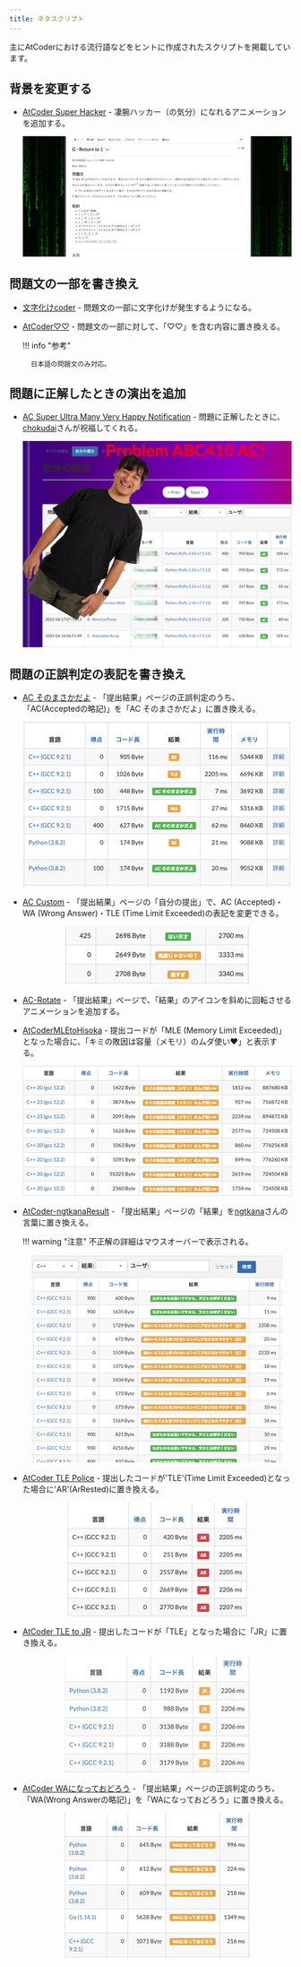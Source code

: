 ```yaml
---
title: ネタスクリプト
---
```


主にAtCoderにおける流行語などをヒントに作成されたスクリプトを掲載しています。

## 背景を変更する

- [AtCoder Super Hacker](https://twitter.com/nebocco27/status/1671870920858943491) - 凄腕ハッカー（の気分）になれるアニメーションを追加する。

    <div align="center">
      <img loading = "lazy" src="../../images/userscript/atcoder_super_hacker.png" alt="atcoder super hacker">
    </div>

## 問題文の一部を書き換え

- [文字化けcoder](https://greasyfork.org/ja/scripts/485969-%E6%96%87%E5%AD%97%E5%8C%96%E3%81%91coder) - 問題文の一部に文字化けが発生するようになる。

- [AtCoder♡♡](https://greasyfork.org/ja/scripts/512956-atcoder) - 問題文の一部に対して、「♡♡」を含む内容に置き換える。

    !!! info "参考"

        日本語の問題文のみ対応。

## 問題に正解したときの演出を追加

- [AC Super Ultra Many Very Happy Notification](https://greasyfork.org/ja/scripts/540026-ac-super-ultra-many-very-happy-notification) - 問題に正解したときに、[chokudai](https://x.com/chokudai)さんが祝福してくれる。

    <div align="center">
      <img loading="lazy" src="../../images/userscript/ac_super_ultra_many_very_happy_notification.png" alt="ac super ultra many very happy notification">
    </div>

## 問題の正誤判定の表記を書き換え

- [AC そのまさかだよ](https://greasyfork.org/ja/scripts/439526-ac-%E3%81%9D%E3%81%AE%E3%81%BE%E3%81%95%E3%81%8B%E3%81%A0%E3%82%88) - 「提出結果」ページの正誤判定のうち、「AC(Acceptedの略記)」を「AC そのまさかだよ」に置き換える。

    <div align="center">
      <img loading = "lazy" src="../../images/userscript/ac_sonomasakadayo.png" alt="ac search old languages">
    </div>

- [AC Custom](https://greasyfork.org/ja/scripts/478609-ac-custom) - 「提出結果」ページの「自分の提出」で、AC (Accepted)・WA (Wrong Answer)・TLE (Time Limit Exceeded)の表記を変更できる。

    <div align="center">
      <img loading = "lazy" src="../../images/userscript/ac_custom.png" alt="ac custom">
    </div>

- [AC-Rotate](https://greasyfork.org/ja/scripts/537633-ac-rotate) - 「提出結果」ページで、「結果」のアイコンを斜めに回転させるアニメーションを追加する。

- [AtCoderMLEtoHisoka](https://greasyfork.org/ja/scripts/478297-atcodermletohisoka) - 提出コードが「MLE (Memory Limit Exceeded)」となった場合に、「キミの敗因は容量（メモリ）のムダ使い❤︎」と表示する。

    <div align="center">
      <img loading = "lazy" src="../../images/userscript/atcoder_mle_to_hisoka.png" alt="atcoder mle to hisoka">
    </div>

- [AtCoder-ngtkanaResult](https://greasyfork.org/ja/scripts/416384-atcoder-ngtkanaresult) - 「提出結果」ページの「結果」を[ngtkana](https://atcoder.jp/users/ngtkana)さんの言葉に置き換える。

    !!! warning "注意"
        不正解の詳細はマウスオーバーで表示される。

    <div align="center">
      <img loading = "lazy" src="../../images/userscript/atcoder_ngtkanaresult.png" alt="atcoder ngtkanaresult">
    </div>

- [AtCoder TLE Police](https://greasyfork.org/ja/scripts/381104-atcoder-tle-police) - 提出したコードが'TLE'(Time Limit Exceeded)となった場合に'AR'(ArRested)に置き換える。

    <div align="center">
      <img loading = "lazy" src="../../images/userscript/atcoder_tle_police.png" alt="atcoder tle police">
    </div>

- [AtCoder TLE to JR](https://greasyfork.org/ja/scripts/455833-atcoder-tle-to-jr) - 提出したコードが「TLE」となった場合に「JR」に置き換える。

    <div align="center">
      <img loading = "lazy" src="../../images/userscript/atcoder_tle_to_jr.png" alt="atcoder tle to jr">
    </div>

- [AtCoder WAになっておどろう](https://greasyfork.org/ja/scripts/455937-atcoder-wa%E3%81%AB%E3%81%AA%E3%81%A3%E3%81%A6%E3%81%8A%E3%81%A9%E3%82%8D%E3%81%86) - 「提出結果」ページの正誤判定のうち、「WA(Wrong Answerの略記)」を「WAになっておどろう」に置き換える。

    <div align="center">
      <img loading = "lazy" src="../../images/userscript/atcoder_lets_dance_when_we_get_it_wrong_answer.png" alt="atcoder_lets_dance_when_we_get_it_wrong_answer">
    </div>
